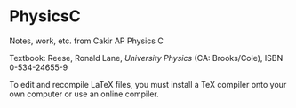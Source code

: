 # PhysicsC
Notes, work, etc. from Cakir AP Physics C

Textbook: Reese, Ronald Lane, *University Physics* (CA: Brooks/Cole), ISBN 0-534-24655-9

To edit and recompile LaTeX files, you must install a TeX compiler onto your own computer or use an online compiler. 
